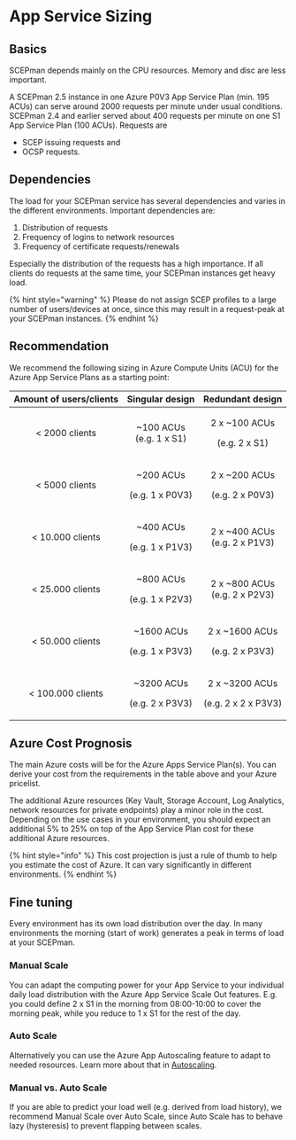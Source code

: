 # App Service Sizing

## Basics

SCEPman depends mainly on the CPU resources. Memory and disc are less important.

A SCEPman 2.5 instance in one Azure P0V3 App Service Plan (min. 195 ACUs) can serve around 2000 requests per minute under usual conditions. SCEPman 2.4 and earlier served about 400 requests per minute on one S1 App Service Plan (100 ACUs). Requests are

* SCEP issuing requests and
* OCSP requests.

## Dependencies

The load for your SCEPman service has several dependencies and varies in the different environments. Important dependencies are:

1. Distribution of requests
2. Frequency of logins to network resources
3. Frequency of certificate requests/renewals

Especially the distribution of the requests has a high importance. If all clients do requests at the same time, your SCEPman instances get heavy load.

{% hint style="warning" %}
Please do not assign SCEP profiles to a large number of users/devices at once, since this may result in a request-peak at your SCEPman instances.
{% endhint %}

## Recommendation

We recommend the following sizing in Azure Compute Units (ACU) for the Azure App Service Plans as a starting point:

| Amount of users/clients |             Singular design             |                 Redundant design                |
| :---------------------: | :-------------------------------------: | :---------------------------------------------: |
|      < 2000 clients     |    <p>~100 ACUs<br>(e.g. 1 x S1)</p>    |     <p>2 x ~100 ACUs</p><p>(e.g. 2 x S1)</p>    |
|      < 5000 clients     |  <p>~200 ACUs</p><p>(e.g. 1 x P0V3)</p> |    <p>2 x ~200 ACUs</p><p>(e.g. 2 x P0V3)</p>   |
|     < 10.000 clients    |  <p>~400 ACUs</p><p>(e.g. 1 x P1V3)</p> |     <p>2 x ~400 ACUs<br>(e.g. 2 x P1V3)</p>     |
|     < 25.000 clients    |  <p>~800 ACUs</p><p>(e.g. 1 x P2V3)</p> |     <p>2 x ~800 ACUs<br>(e.g. 2 x P2V3)</p>     |
|     < 50.000 clients    | <p>~1600 ACUs</p><p>(e.g. 1 x P3V3)</p> |   <p>2 x ~1600 ACUs</p><p>(e.g. 2 x P3V3)</p>   |
|    < 100.000 clients    | <p>~3200 ACUs</p><p>(e.g. 2 x P3V3)</p> | <p>2 x ~3200 ACUs</p><p>(e.g. 2 x 2 x P3V3)</p> |

## Azure Cost Prognosis

The main Azure costs will be for the Azure Apps Service Plan(s). You can derive your cost from the requirements in the table above and your Azure pricelist.

The additional Azure resources (Key Vault, Storage Account, Log Analytics, network resources for private endpoints) play a minor role in the cost. Depending on the use cases in your environment, you should expect an additional 5% to 25% on top of the App Service Plan cost for these additional Azure resources.

{% hint style="info" %}
This cost projection is just a rule of thumb to help you estimate the cost of Azure. It can vary significantly in different environments.
{% endhint %}

## Fine tuning

Every environment has its own load distribution over the day. In many environments the morning (start of work) generates a peak in terms of load at your SCEPman.

### Manual Scale

You can adapt the computing power for your App Service to your individual daily load distribution with the Azure App Service Scale Out features. E.g. you could define 2 x S1 in the morning from 08:00-10:00 to cover the morning peak, while you reduce to 1 x S1 for the rest of the day.

### Auto Scale

Alternatively you can use the Azure App Autoscaling feature to adapt to needed resources. Learn more about that in [Autoscaling](autoscaling.md).

### Manual vs. Auto Scale

If you are able to predict your load well (e.g. derived from load history), we recommend Manual Scale over Auto Scale, since Auto Scale has to behave lazy (hysteresis) to prevent flapping between scales.
